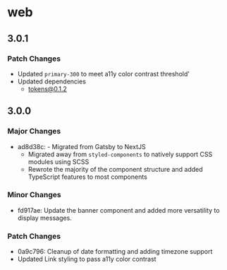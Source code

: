 # web

## 3.0.1

### Patch Changes

-   Updated `primary-300` to meet a11y color contrast threshold'
-   Updated dependencies
    -   tokens@0.1.2

## 3.0.0

### Major Changes

-   ad8d38c: - Migrated from Gatsby to NextJS
    -   Migrated away from `styled-components` to natively support CSS modules using SCSS
    -   Rewrote the majority of the component structure and added TypeScript features to most components

### Minor Changes

-   fd917ae: Update the banner component and added more versatility to display messages.

### Patch Changes

-   0a9c796: Cleanup of date formatting and adding timezone support
-   Updated Link styling to pass a11y color contrast
